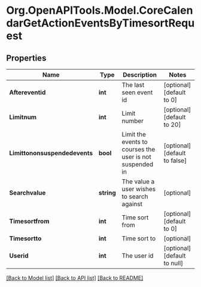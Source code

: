 # Org.OpenAPITools.Model.CoreCalendarGetActionEventsByTimesortRequest

## Properties

Name | Type | Description | Notes
------------ | ------------- | ------------- | -------------
**Aftereventid** | **int** | The last seen event id | [optional] [default to 0]
**Limitnum** | **int** | Limit number | [optional] [default to 20]
**Limittononsuspendedevents** | **bool** | Limit the events to courses the user is not suspended in | [optional] [default to false]
**Searchvalue** | **string** | The value a user wishes to search against | [optional] 
**Timesortfrom** | **int** | Time sort from | [optional] [default to 0]
**Timesortto** | **int** | Time sort to | [optional] 
**Userid** | **int** | The user id | [optional] [default to null]

[[Back to Model list]](../README.md#documentation-for-models) [[Back to API list]](../README.md#documentation-for-api-endpoints) [[Back to README]](../README.md)

